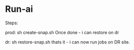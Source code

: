 # Run-ai
Steps:

prod: sh create-snap.sh
Once done - i can restore on dr

dr: sh restore-snap.sh
thats it - i can now run jobs on DR site.
